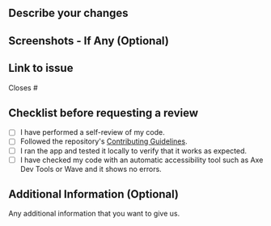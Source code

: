 ## Describe your changes

## Screenshots - If Any (Optional)

## Link to issue
<!-- Example: Closes #31 -->
Closes #

## Checklist before requesting a review

- [ ] I have performed a self-review of my code.
- [ ] Followed the repository's [Contributing Guidelines](/CONTRIBUTING.md).
- [ ] I ran the app and tested it locally to verify that it works as expected.
- [ ] I have checked my code with an automatic accessibility tool such as Axe Dev Tools or Wave 
      and it shows no errors.
## Additional Information (Optional)
Any additional information that you want to give us.
